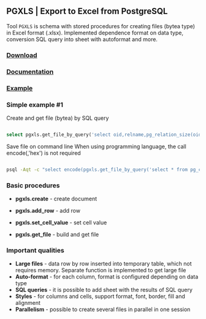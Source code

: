 ## PGXLS | Export to Excel from PostgreSQL

Tool `PGXLS` is schema with stored procedures for creating files (bytea type) in Excel format (.xlsx).
Implemented dependence format on data type, conversion SQL query into sheet with autoformat and more.

### [Download](https://pgxls.org/en/download/) ###
### [Documentation](https://pgxls.org/en/documentation/) ### 
### [Example](https://pgxls.org/en/#examples-full) ### 


### Simple example #1 ###

Create and get file (bytea) by SQL query
```sql

select pgxls.get_file_by_query('select oid,relname,pg_relation_size(oid) from pg_class order by 3 desc limit 10');

```

Save file on command line
When using programming language, the call encode(,'hex') is not required
```bash

psql -Aqt -c "select encode(pgxls.get_file_by_query('select * from pg_class'),'hex')" | xxd -r -ps > pg_class.xlsx

```



### Basic procedures ###
  
*   **pgxls.create** - create document
  
*   **pgxls.add_row** - add row
  
*   **pgxls.set_cell_value** - set cell value
  
*   **pgxls.get_file** - build and get file


### Important qualities ### 

*   **Large files** - data row by row inserted into temporary table, which not requires memory. Separate function is implemented to get large file
*   **Auto-format** - for each column, format is configured depending on data type
*   **SQL queries** - it is possible to add sheet with the results of SQL query
*   **Styles** - for columns and cells, support format, font, border, fill and alignment
*   **Parallelism** - possible to create several files in parallel in one session
